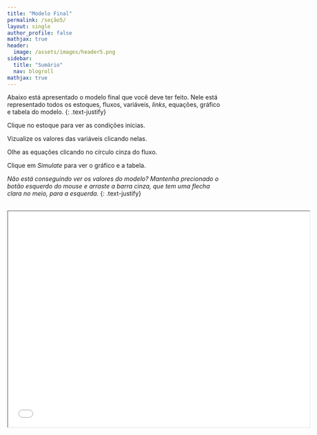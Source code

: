 ```yaml
---
title: "Modelo Final"
permalink: /seção5/
layout: single
author_profile: false
mathjax: true
header:
  image: /assets/images/header5.png
sidebar:
  title: "Sumário"
  nav: blogroll
mathjax: true
---
```


Abaixo está apresentado o modelo final que você deve ter feito. Nele está representado todos os estoques, fluxos, variáveis, _links_, 
equações, gráfico e tabela do modelo.
{: .text-justify}

Clique no estoque para ver as condições inicias.

Vizualize os valores das variáveis clicando nelas.

Olhe as equações clicando no círculo cinza do fluxo.

Clique em _Simulate_ para ver o gráfico e a tabela.

*Não está conseguindo ver os valores do modelo? Mantenha precionado o botão esquerdo do _mouse_ e arraste a barra cinza, que tem uma flecha clara no meio, para a esquerda.*
{: .text-justify}

<p style="text-align: center;"> <iframe width="700" height="500" src="//InsightMaker.com/insight/198148/embed?topBar=1&sideBar=1&zoom=1" 
title="Embedded Insight"></iframe></p>
